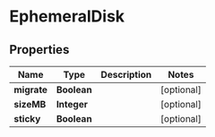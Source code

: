 

# EphemeralDisk


## Properties

| Name | Type | Description | Notes |
|------------ | ------------- | ------------- | -------------|
|**migrate** | **Boolean** |  |  [optional] |
|**sizeMB** | **Integer** |  |  [optional] |
|**sticky** | **Boolean** |  |  [optional] |



